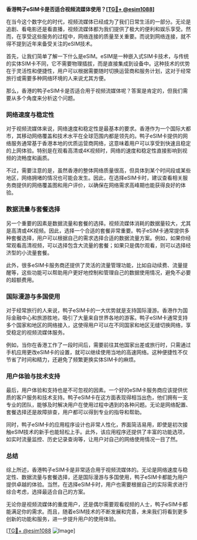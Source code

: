 **香港鸭子eSIM卡是否适合视频流媒体使用？[[TG💪+ @esim1088](https://t.me/s/esim1088)]**

在当今这个数字化的时代，视频流媒体已经成为了我们日常生活的一部分。无论是追剧、看电影还是看直播，视频流媒体都为我们提供了极大的便利和娱乐享受。然而，在享受这些服务的过程中，网络连接的质量至关重要。而说到网络连接，就不得不提到近年来备受关注的eSIM技术。

首先，让我们简单了解一下什么是eSIM。eSIM是一种嵌入式SIM卡技术，与传统的实体SIM卡不同，它不需要物理插拔，而是直接集成到设备中。这种技术的优势在于灵活性和便捷性，用户可以根据需要随时切换运营商和服务计划，这对于经常旅行或需要多种网络环境的人来说尤其方便。

那么，香港的鸭子eSIM卡是否适合用于视频流媒体呢？答案是肯定的，但我们需要从多个角度来分析这个问题。

### 网络速度与稳定性

对于视频流媒体来说，网络速度和稳定性是最基本的要求。香港作为一个国际大都市，其移动网络覆盖和技术水平在全球范围内都是领先的。鸭子eSIM卡提供的网络服务通常基于香港本地的优质运营商网络，这意味着用户可以享受到快速且稳定的上网体验。特别是在观看高清或4K视频时，网络的速度和稳定性直接影响到视频的流畅度和画质。

不过，需要注意的是，虽然香港的整体网络质量很高，但具体到某个时间段或某些地区，网络拥堵的情况也可能会发生。因此，在选择eSIM卡时，建议查看相关服务商提供的网络覆盖图和用户评价，以确保在网络需求高峰期也能获得良好的体验。

### 数据流量与套餐选择

另一个重要的因素是数据流量和套餐的选择。视频流媒体消耗的数据量较大，尤其是高清或4K视频。因此，选择一个合适的套餐非常重要。鸭子eSIM卡通常提供多种套餐选择，用户可以根据自己的需求选择合适的数据流量方案。例如，如果你经常观看高清视频，可以选择包含大流量的套餐；如果只是偶尔观看，则可以选择经济型的小流量套餐。

此外，很多eSIM卡服务商还提供了灵活的流量管理功能，比如自动续费、流量提醒等，这些功能可以帮助用户更好地控制和管理自己的数据使用情况，避免不必要的超额费用。

### 国际漫游与多国使用

对于经常旅行的人来说，鸭子eSIM卡的一大优势就是支持国际漫游。香港作为国际金融中心和旅游胜地，吸引了大量来自世界各地的游客。鸭子eSIM卡通常支持多个国家和地区的网络接入，这使得用户可以在不同国家和地区无缝切换网络，享受稳定的视频流媒体服务。

例如，当你在香港工作了一段时间后，需要前往其他国家出差或旅行时，只需通过手机应用更改eSIM卡的设置，就可以继续使用当地的高速网络。这种便捷性不仅节省了时间和精力，还避免了频繁更换实体SIM卡的麻烦。

### 用户体验与技术支持

最后，用户体验和支持也是不可忽视的因素。一个好的eSIM卡服务商应该提供优质的客户服务和技术支持。鸭子eSIM卡在这方面表现得相当出色，他们拥有一支专业的团队，能够及时解决用户在使用过程中遇到的各种问题。无论是网络配置、套餐选择还是故障排查，用户都可以得到专业的指导和帮助。

同时，鸭子eSIM卡的应用程序设计也非常人性化，界面简洁易用，即使是初次接触eSIM技术的新手也能轻松上手。此外，该应用程序还提供了丰富的功能选项，如实时流量监控、历史记录查询等，让用户对自己的网络使用情况一目了然。

### 总结

综上所述，香港鸭子eSIM卡是非常适合用于视频流媒体的。无论是网络速度与稳定性、数据流量与套餐选择，还是国际漫游与多国使用，鸭子eSIM卡都能为用户提供卓越的体验。当然，在选择eSIM卡时，用户也需要根据自己的实际需求进行综合考虑，选择最适合自己的方案。

无论你是视频流媒体的重度用户，还是偶尔需要观看视频的人士，鸭子eSIM卡都能满足你的需求。而且，随着eSIM技术的不断发展和完善，未来我们将看到更多创新的功能和服务，进一步提升用户的使用体验。

[[TG💪+ @esim1088](https://t.me/s/esim1088) ![Image](https://i.postimg.cc/4NQfJmqS/Snipaste-2025-05-13-00-14-12.png)]